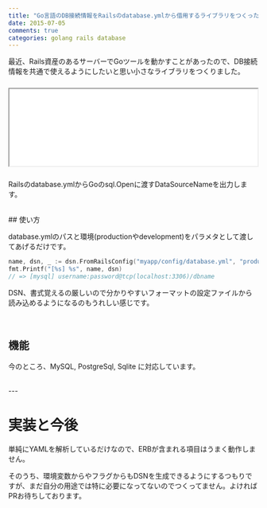 ```yaml
---
title: "Go言語のDB接続情報をRailsのdatabase.ymlから借用するライブラリをつくった"
date: 2015-07-05
comments: true
categories: golang rails database
---
```


最近、Rails資産のあるサーバーでGoツールを動かすことがあったので、DB接続情報を共通で使えるようにしたいと思い小さなライブラリをつくりました。

<iframe src="//hatenablog-parts.com/embed?url=https%3A%2F%2Fgithub.com%2Fmonochromegane%2Fdsn" title="monochromegane/dsn" class="embed-card embed-webcard" scrolling="no" frame    border="0" style="width: 100%; height: 155px; max-width: 500px; margin: 10px 0px;">&lt;a href="https://github.com/monochromegane/dsn"&gt;monochromegane/dsn&lt;/a&gt;</iframe>

Railsのdatabase.ymlからGoのsql.Openに渡すDataSourceNameを出力します。

<br />
## 使い方

database.ymlのパスと環境(productionやdevelopment)をパラメタとして渡してあげるだけです。

```go
name, dsn, _ := dsn.FromRailsConfig("myapp/config/database.yml", "production")
fmt.Printf("[%s] %s", name, dsn)
// => [mysql] username:password@tcp(localhost:3306)/dbname
```

DSN、書式覚えるの厳しいので分かりやすいフォーマットの設定ファイルから読み込めるようになるのもうれしい感じです。

<br />

## 機能

今のところ、MySQL, PostgreSql, Sqlite に対応しています。

<br />
---

# 実装と今後

単純にYAMLを解析しているだけなので、ERBが含まれる項目はうまく動作しません。

そのうち、環境変数からやフラグからもDSNを生成できるようにするつもりですが、まだ自分の用途では特に必要になってないのでつくってません。よければPRお待ちしております。
